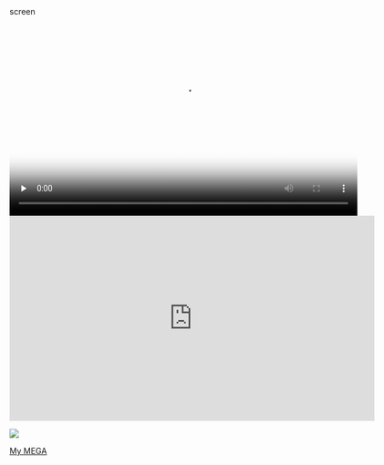 <script src='//player.polyv.net/script/polyvplayer.min.js'></script>
<div id='plv_1ee1538ef742810030f54db829a94ab3_1'>screen</div>

<video id="video" controls="" preload="none" poster="https://cdn.jsdelivr.net/gh/AmbroseRen/Picture/img/wallpaper/desktop/bing/lake.jpg" width="610px" height="350px">
    <source id="mp4" src="https://blinkfox.github.io/medias/videos/demo.mp4" type="video/mp4">
</video>

<script>
var player = polyvObject('#plv_1ee1538ef742810030f54db829a94ab3_1').videoPlayer({
    'width':'600',
  'height':'338',
    'vid' : '1ee1538ef742810030f54db829a94ab3_1' ,
 'forceH5':true 
});
</script>

<iframe width="640" height="360" frameborder="0" src="https://mega.nz/embed/G48mxZbS#V7ijshlwaES2hm7BIfoGIVejEFgCatzzGTDoj7baEFU!1a" allowfullscreen allow="autoplay;"></iframe>

![](https://cdn.jsdelivr.net/gh/AmbroseRen/Picture@master/img/QR/MEGA/MEGA.png)

[My MEGA](https://mega.nz/C!v0kBAYzT)


